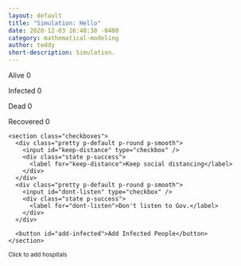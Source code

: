 ```yaml
---
layout: default
title: "Simulation: Hello"
date: 2020-12-03 16:48:38 -0400
category: mathematical-modeling
author: teddy
short-description: Simulation.
---
```


<html lang="en">

<head>
  <meta charset="UTF-8">
  <meta name="viewport" content="width=device-width, initial-scale=1.0">
  <meta name="description" content="Coronavirus Simulation With Flocking System">
  <meta name="keywords" content="coronavirus,covid19,JavaScript,Boids,Flocking,Agents,Behaviors,Daniel,Shiffman">
  <meta name="author" content="Anurag Hazra">

  <title>COVID-19 SIM</title>


  <script src="https://cdnjs.cloudflare.com/ajax/libs/cuid/1.3.8/browser-cuid.min.js"
    integrity="sha256-GV8Ae3zupj/zU9Wi2ryJneXgcJlV9+vYCo5CTf5BmGY=" crossorigin="anonymous"></script>

  <link rel="stylesheet" href="./style.css">
  <link rel="stylesheet" href="https://cdnjs.cloudflare.com/ajax/libs/pretty-checkbox/3.0.0/pretty-checkbox.min.css">
  <link href="https://fonts.googleapis.com/css2?family=Nunito+Sans:wght@600&display=swap" rel="stylesheet">


  <!-- Global site tag (gtag.js) - Google Analytics -->
  <script async src="https://www.googletagmanager.com/gtag/js?id=UA-119972196-2"></script>
  <script>
    window.dataLayer = window.dataLayer || [];

    function gtag() {
      dataLayer.push(arguments);
    }
    gtag('js', new Date());

    gtag('config', 'UA-119972196-1');
  </script>
</head>

<body>
  <canvas id="c"></canvas>

  <main class="wrapper">
    <div class="stats">
      <p><span class="alive">Alive</span> <span id="alive">0</span></p>
      <p><span class="infected">Infected</span> <span id="infected">0</span></p>
      <p><span class="dead">Dead</span> <span id="dead">0</span></p>
      <p><span class="recovered">Recovered</span> <span id="recovered">0</span></p>
    </div>

    <section class="checkboxes">
      <div class="pretty p-default p-round p-smooth">
        <input id="keep-distance" type="checkbox" />
        <div class="state p-success">
          <label for="keep-distance">Keep social distancing</label>
        </div>
      </div>
      <div class="pretty p-default p-round p-smooth">
        <input id="dont-listen" type="checkbox" />
        <div class="state p-success">
          <label for="dont-listen">Don't listen to Gov.</label>
        </div>
      </div>

      <button id="add-infected">Add Infected People</button>
    </section>
  </main>
  <small>Click to add hospitals</small>

  <script src="./src/UI.js"></script>
  <script src="./src/Vector.js"></script>
  <script src="./src/utils.js"></script>
  <script src="./src/Hospital.js"></script>
  <script src="./src/Boid.js"></script>
  <script src="./src/Flock.js"></script>
  <script src="./index.js"></script>
</body>

</html>